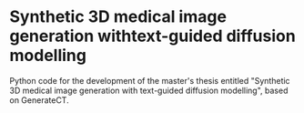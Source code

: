 # Synthetic 3D medical image generation withtext-guided diffusion modelling

Python code for the development of the master's thesis entitled "Synthetic 3D medical image generation with text-guided diffusion modelling", based on GenerateCT.
